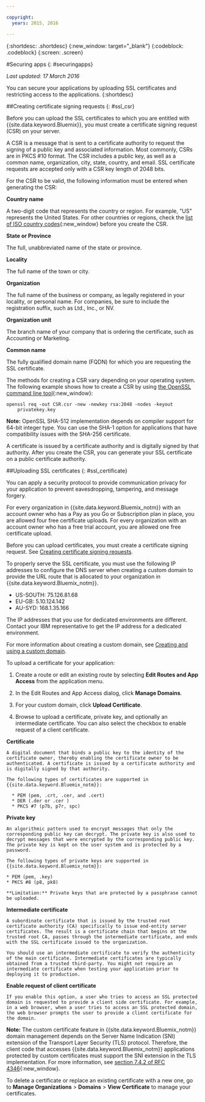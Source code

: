 ```yaml
---

copyright:
  years: 2015, 2016

---
```



{:shortdesc: .shortdesc}
{:new_window: target="_blank"}
{:codeblock: .codeblock}
{:screen: .screen}

#Securing apps
{: #securingapps}

*Last updated: 17 March 2016*

You can secure your applications by uploading SSL certificates and restricting access to the applications.
{:shortdesc}

##Creating certificate signing requests
{: #ssl_csr}

Before you can upload the SSL certificates to which you are entitled with {{site.data.keyword.Bluemix}}, you must create a certificate signing request (CSR) on your server.

A CSR is a message that is sent to a certificate authority to request the signing of a public key and associated information. Most commonly, CSRs are in PKCS #10 format. The CSR includes a public key, as well as a common name, organization, city, state, country, and email. SSL certificate requests are accepted only with a CSR key length of 2048 bits.

For the CSR to be valid, the following information must be entered when generating the CSR:

**Country name**
  
  A two-digit code that represents the country or region. For example, "US" represents the United States. For other countries or regions, check the [list of ISO country codes](https://www.iso.org/obp/ui/#search){:new_window} before you create the CSR.
  
**State or Province**

  The full, unabbreviated name of the state or province.

**Locality**

  The full name of the town or city.
  
**Organization**

  The full name of the business or company, as legally registered in your locality, or personal name. For companies, be sure to include the registration suffix, such as Ltd., Inc., or NV.
  
**Organization unit**

  The branch name of your company that is ordering the certificate, such as Accounting or Marketing.
  
**Common name**

  The fully qualified domain name (FQDN) for which you are requesting the SSL certificate.
  
The methods for creating a CSR vary depending on your operating system. The following example shows how to create a CSR by using [the OpenSSL command line tool](http://www.openssl.org/){:new_window}:

```
openssl req -out CSR.csr -new -newkey rsa:2048 -nodes -keyout
    privatekey.key
```

**Note:** OpenSSL SHA-512 implementation depends on compiler support for 64-bit integer type. You can use the SHA-1 option for applications that have compatibility issues with the SHA-256 certificate.

A certificate is issued by a certificate authority and is digitally signed by that authority. After you create the CSR, you can generate your SSL certificate on a public certificate authority. 

##Uploading SSL certificates
{: #ssl_certificate}

You can apply a security protocol to provide communication privacy for your application to prevent eavesdropping, tampering, and message forgery.

For every organization in {{site.data.keyword.Bluemix_notm}} with an account owner who has a Pay as you Go or Subscription plan in place, you are allowed four free certificate uploads. For every organization with an account owner who has a free trial account, you are allowed one free certificate upload.

Before you can upload certificates, you must create a certificate signing request. See [Creating certificate signing requests](#ssl_csr).

To properly serve the SSL certificate, you must use the following IP addresses to configure the DNS server when creating a custom domain to provide the URL route that is allocated to your organization in {{site.data.keyword.Bluemix_notm}}.

* US-SOUTH: 75.126.81.68
* EU-GB: 5.10.124.142
* AU-SYD: 168.1.35.166

The IP addresses that you use for dedicated environments are different. Contact your IBM representative to get the IP address for a dedicated environment.

For more information about creating a custom domain, see [Creating and using a custom domain](updapps.html#domain).

To upload a certificate for your application:

1. Create a route or edit an existing route by selecting **Edit Routes and App Access** from the application menu.

2. In the Edit Routes and App Access dialog, click **Manage Domains**.

3. For your custom domain, click **Upload Certificate**.

4. Browse to upload a certificate, private key, and optionally an intermediate certificate. You can also select the checkbox to enable request of a client certificate.

  **Certificate**
    
    A digital document that binds a public key to the identity of the certificate owner, thereby enabling the certificate owner to be authenticated. A certificate is issued by a certificate authority and is digitally signed by that authority.
    
    The following types of certificates are supported in {{site.data.keyword.Bluemix_notm}}:
    
      * PEM (pem, .crt, .cer, and .cert)
	  * DER (.der or .cer )
      * PKCS #7 (p7b, p7r, spc)
	  
  **Private key**
  
    An algorithmic pattern used to encrypt messages that only the corresponding public key can decrypt. The private key is also used to decrypt messages that were encrypted by the corresponding public key. The private key is kept on the user system and is protected by a password.
    
    The following types of private keys are supported in {{site.data.keyword.Bluemix_notm}}:
    
    * PEM (pem, .key)
    * PKCS #8 (p8, pk8)
    
    **Limitation:** Private keys that are protected by a passphrase cannot be uploaded.
    
  **Intermediate certificate**
  
    A subordinate certificate that is issued by the trusted root certificate authority (CA) specifically to issue end-entity server certificates. The result is a certificate chain that begins at the trusted root CA, passes through the intermediate certificate, and ends with the SSL certificate issued to the organization.
    
    You should use an intermediate certificate to verify the authenticity of the main certificate. Intermediate certificates are typically obtained from a trusted third-party. You might not require an intermediate certificate when testing your application prior to deploying it to production.
  
  **Enable request of client certificate**
  
    If you enable this option, a user who tries to access an SSL protected domain is requested to provide a client side certificate. For example, in a web browser, when a user tries to access an SSL protected domain, the web browser prompts the user to provide a client certificate for the domain.
  
  **Note:** The custom certificate feature in {{site.data.keyword.Bluemix_notm}} domain management depends on the Server Name Indication (SNI) extension of the Transport Layer Security (TLS) protocol. Therefore, the client code that accesses {{site.data.keyword.Bluemix_notm}} applications protected by custom certificates must support the SNI extension in the TLS implementation. For more information, see [section 7.4.2 of RFC 4346](http://tools.ietf.org/html/rfc4346#section-7.4.2){:new_window}.

To delete a certificate or replace an existing certificate with a new one, go to **Manage Organizations** > **Domains** > **View Certificate** to manage your certificates.
